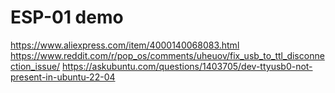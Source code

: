 # ESP-01 demo

https://www.aliexpress.com/item/4000140068083.html
https://www.reddit.com/r/pop_os/comments/uheuov/fix_usb_to_ttl_disconnection_issue/
https://askubuntu.com/questions/1403705/dev-ttyusb0-not-present-in-ubuntu-22-04
